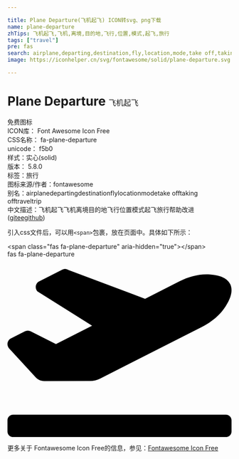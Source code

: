 ```yaml
---

title: Plane Departure(飞机起飞) ICON转svg、png下载
name: plane-departure
zhTips: 飞机起飞,飞机,离境,目的地,飞行,位置,模式,起飞,旅行
tags: ["travel"]
pre: fas
search: airplane,departing,destination,fly,location,mode,take off,taking off,travel,trip
image: https://iconhelper.cn/svg/fontawesome/solid/plane-departure.svg

---
```


# Plane Departure  <small style="font-size: 60%;font-weight: 100">飞机起飞</small>


<div class="detail-page">
<p>
<span><span class="badge-success badge">免费图标</span> </span>
<br/>
<span>
ICON库：
<span class="badge-secondary badge">Font Awesome Icon Free</span> 
</span>
<br/>
<span>
CSS名称：
<span class="badge-secondary badge">fa-plane-departure</span> 
</span>
<br/>
<span>
unicode：
<span class="badge-secondary badge">f5b0</span> 
<copy-btn content='f5b0' btn-title=""></copy-btn>
<copy-btn :content='String.fromCodePoint(parseInt("f5b0", 16))' btn-title="复制U"></copy-btn>
</span><br/><span>样式：<span class="badge-light badge">实心(solid)</span></span>
<br/>
<span>
版本：
<span class="badge-secondary badge">5.8.0</span> 
</span><br/><span>标签：<span class="badge-light badge"><router-link to="/tags/travel.html">旅行</router-link></span></span>
<br/>
<span>图标来源/作者：<span class="badge-light badge">fontawesome</span></span> 
<br/>
<span>别名：<span class="badge-light badge">airplane</span><span class="badge-light badge">departing</span><span class="badge-light badge">destination</span><span class="badge-light badge">fly</span><span class="badge-light badge">location</span><span class="badge-light badge">mode</span><span class="badge-light badge">take off</span><span class="badge-light badge">taking off</span><span class="badge-light badge">travel</span><span class="badge-light badge">trip</span></span><br/><span class="zh-detail">中文描述：<span class="badge-primary badge">飞机起飞</span><span class="badge-primary badge">飞机</span><span class="badge-primary badge">离境</span><span class="badge-primary badge">目的地</span><span class="badge-primary badge">飞行</span><span class="badge-primary badge">位置</span><span class="badge-primary badge">模式</span><span class="badge-primary badge">起飞</span><span class="badge-primary badge">旅行</span><span class="help-link"><span>帮助改进</span>(<a href="https://gitee.com/liuwave/icon-helper/edit/master/json/fontawesome/solid/plane-departure.json" target="_blank" rel="noopener noreferrer">gitee</a><a href="https://github.com/liuwave/icon-helper/edit/master/json/fontawesome/solid/plane-departure.json" target="_blank" rel="noopener noreferrer">github</a></span>)</span><br/>
</p>
</div>
<div class="alert alert-dark">
  <i class="fas fa-plane-departure fa-xs"></i>
  <i class="fas fa-plane-departure fa-sm"></i>
  <i class="fas fa-plane-departure fa-lg"></i>
  <i class="fas fa-plane-departure fa-2x"></i>
  <i class="fas fa-plane-departure fa-3x"></i>
  <i class="fas fa-plane-departure fa-5x"></i>
  <i class="fas fa-plane-departure fa-7x"></i>
</div>
<div>
  <p>引入css文件后，可以用<code>&lt;span&gt;</code>包裹，放在页面中。具体如下所示：    
  </p>
  <div class="alert alert-primary" style="font-size: 14px">
    &lt;span class="fas fa-plane-departure" aria-hidden="true"&gt;&lt;/span&gt;
    <copy-btn content='<span class="fas fa-plane-departure" aria-hidden="true"></span>'></copy-btn>
  </div>
  <div class="alert alert-secondary">
    <i class="fas fa-plane-departure"
    style="font-size: 24px"
    aria-hidden="true"></i> fas fa-plane-departure
    <copy-btn content="fas fa-plane-departure" btn-title="复制图标名称"></copy-btn>
  </div>
</div>
<div id="svg" class="svg-wrap">
<svg xmlns="http://www.w3.org/2000/svg" viewBox="0 0 640 512"><path d="M624 448H16c-8.84 0-16 7.16-16 16v32c0 8.84 7.16 16 16 16h608c8.84 0 16-7.16 16-16v-32c0-8.84-7.16-16-16-16zM80.55 341.27c6.28 6.84 15.1 10.72 24.33 10.71l130.54-.18a65.62 65.62 0 0 0 29.64-7.12l290.96-147.65c26.74-13.57 50.71-32.94 67.02-58.31 18.31-28.48 20.3-49.09 13.07-63.65-7.21-14.57-24.74-25.27-58.25-27.45-29.85-1.94-59.54 5.92-86.28 19.48l-98.51 49.99-218.7-82.06a17.799 17.799 0 0 0-18-1.11L90.62 67.29c-10.67 5.41-13.25 19.65-5.17 28.53l156.22 98.1-103.21 52.38-72.35-36.47a17.804 17.804 0 0 0-16.07.02L9.91 230.22c-10.44 5.3-13.19 19.12-5.57 28.08l76.21 82.97z"/></svg>
</div>
<detail full-name='fa-plane-departure'></detail>

<Vssue title="关于“Plane Departure”的评论" />
    
<div><p>更多关于  Fontawesome Icon Free的信息，参见：<a target="_blank" href="https://iconhelper.cn/fontawesome.html">Fontawesome Icon Free</a>
</p></div>
